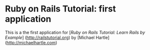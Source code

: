 # Ruby on Rails Tutorial: first application

This is a the first application for [*Ruby on Rails Tutorial: Learn Rails by Example*]
(http://railstutorial.org) by [Michael Hartle] (http://michaelhartle.com)
